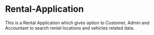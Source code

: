 # Rental-Application
This is a Rental Application which gives option to Customer, Admin and Accountant to search rental locations and vehicles related data.
